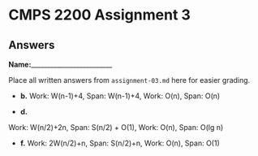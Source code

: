 # CMPS 2200 Assignment 3
## Answers

**Name:**_________________________


Place all written answers from `assignment-03.md` here for easier grading.






- **b.**
Work: W(n-1)+4, Span: W(n-1)+4, Work: O(n), Span: O(n)



- **d.**

Work: W(n/2)+2n, Span: S(n/2) + O(1), Work: O(n), Span: O(lg n)



- **f.**
Work: 2W(n/2)+n, Span: S(n/2)+n, Work: O(n), Span: O(1)
